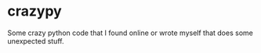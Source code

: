 # crazypy
Some crazy python code that I found online or wrote myself that does some unexpected stuff.
